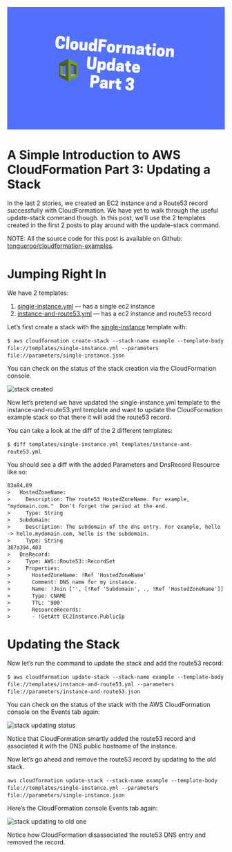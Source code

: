 ![part3](images/cloudformation-intro-3.png)

# A Simple Introduction to AWS CloudFormation Part 3: Updating a Stack

In the last 2 stories, we created an EC2 instance and a Route53 record successfully with CloudFormation. We have yet to walk through the useful update-stack command though. In this post, we’ll use the 2 templates created in the first 2 posts to play around with the update-stack command.

NOTE: All the source code for this post is available on Github:
[tongueroo/cloudformation-examples](https://github.com/tongueroo/cloudformation-examples).

# Jumping Right In

We have 2 templates:

1. [single-instance.yml](https://github.com/tongueroo/cloudformation-examples/blob/master/templates/single-instance.yml) — has a single ec2 instance
2. [instance-and-route53.yml](https://github.com/tongueroo/cloudformation-examples/blob/master/templates/instance-and-route53.yml) — has a ec2 instance and route53 record

Let’s first create a stack with the [single-instance](https://github.com/tongueroo/cloudformation-examples/blob/master/templates/single-instance.yml) template with:

```$ aws cloudformation create-stack --stack-name example --template-body file://templates/single-instance.yml --parameters file://parameters/single-instance.json```

You can check on the status of the stack creation via the CloudFormation console.

![stack created](images/part3_stack.png)

Now let’s pretend we have updated the single-instance.yml template to the instance-and-route53.yml template and want to update the CloudFormation example stack so that there it will add the route53 record.

You can take a look at the diff of the 2 different templates:

```$ diff templates/single-instance.yml templates/instance-and-route53.yml```

You should see a diff with the added Parameters and DnsRecord Resource like so:

```console
83a84,89
>   HostedZoneName:
>     Description: The route53 HostedZoneName. For example, "mydomain.com."  Don't forget the period at the end.
>     Type: String
>   Subdomain:
>     Description: The subdomain of the dns entry. For example, hello -> hello.mydomain.com, hello is the subdomain.
>     Type: String
387a394,403
>   DnsRecord:
>     Type: AWS::Route53::RecordSet
>     Properties:
>       HostedZoneName: !Ref 'HostedZoneName'
>       Comment: DNS name for my instance.
>       Name: !Join ['', [!Ref 'Subdomain', ., !Ref 'HostedZoneName']]
>       Type: CNAME
>       TTL: '900'
>       ResourceRecords:
>       - !GetAtt EC2Instance.PublicIp
```

# Updating the Stack

Now let’s run the command to update the stack and add the route53 record:

```$ aws cloudformation update-stack --stack-name example --template-body file://templates/instance-and-route53.yml --parameters file://parameters/instance-and-route53.json```

You can check on the status of the stack with the AWS CloudFormation console on the Events tab again:

![stack updating status](images/stackUpdatingStatus.png)

Notice that CloudFormation smartly added the route53 record and associated it with the DNS public hostname of the instance.

Now let’s go ahead and remove the route53 record by updating to the old stack.

```aws cloudformation update-stack --stack-name example --template-body file://templates/single-instance.yml --parameters file://parameters/single-instance.json```

Here’s the CloudFormation console Events tab again:

![stack updating to old one](images/stackUpdatingStatus1.png)

Notice how CloudFormation disassociated the route53 DNS entry and removed the record.
